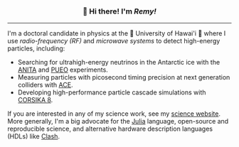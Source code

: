 <h3 align="center">👋 Hi there! I'm <i>Remy!</i></h3>

---

I'm a doctoral candidate in physics at the 🌴 University of Hawai'i 🌴 where I use _radio-frequency (RF)_ and _microwave systems_ to detect high-energy particles, including:

+ Searching for ultrahigh-energy neutrinos in the Antarctic ice with the [ANITA](https://en.wikipedia.org/wiki/Antarctic_Impulsive_Transient_Antenna) and [PUEO](https://pueo.space/) experiments.
+ Measuring particles with picosecond timing precision at next generation colliders with [ACE](https://arxiv.org/pdf/1708.01798.pdf).
+ Developing high-performance particle cascade simulations with [CORSIKA 8](https://gitlab.ikp.kit.edu/AirShowerPhysics/corsika).

If you are interested in any of my science work, see my [science website](https://remyprechelt.xyz/). More generally, I'm a big advocate for the [Julia](https://julialang.org/) language, open-source and reproducible science, and alternative hardware description languages (HDLs) like [Clash](https://clash-lang.org/).

<!--
**rprechelt/rprechelt** is a ✨ _special_ ✨ repository because its `README.md` (this file) appears on your GitHub profile.

Here are some ideas to get you started:

- 🔭 I’m currently working on ...
- 🌱 I’m currently learning ...
- 👯 I’m looking to collaborate on ...
- 🤔 I’m looking for help with ...
- 💬 Ask me about ...
- 📫 How to reach me: ...
- 😄 Pronouns: ...
- ⚡ Fun fact: ...
-->
